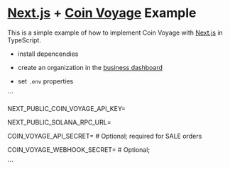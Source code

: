 # [Next.js](https://nextjs.org/) \+ [Coin Voyage](https://coinvoyage.io) Example

This is a simple example of how to implement Coin Voyage with [Next.js](https://nextjs.org/) in TypeScript.

- install depencendies

- create an organization in the [business dashboard](https://dashboard.coinvoyage.io)

- set `.env` properties

\`\`\`

NEXT_PUBLIC_COIN_VOYAGE_API_KEY=

NEXT_PUBLIC_SOLANA_RPC_URL=

COIN_VOYAGE_API_SECRET=  # Optional; required for SALE orders

COIN_VOYAGE_WEBHOOK_SECRET= # Optional;

\`\`\`
